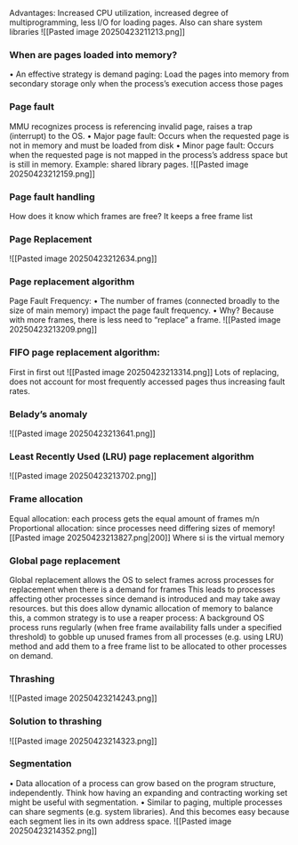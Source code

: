 Advantages: Increased CPU utilization, increased degree of multiprogramming, less I/O for loading pages.
Also can share system libraries
![[Pasted image 20250423211213.png]]

### When are pages loaded into memory?
• An effective strategy is demand paging: Load the pages into memory from secondary storage only when the process’s execution access those pages

### Page fault
MMU recognizes process is referencing invalid page, raises a trap (interrupt) to the OS.
• Major page fault: Occurs when the requested page is not in memory and must be loaded from disk 
• Minor page fault: Occurs when the requested page is not mapped in the process’s address space but is still in memory. Example: shared library pages.
![[Pasted image 20250423212159.png]]
### Page fault handling
How does it know which frames are free? 
It keeps a free frame list

### Page Replacement
![[Pasted image 20250423212634.png]]
### Page replacement algorithm
Page Fault Frequency:
• The number of frames (connected broadly to the size of main memory) impact the page fault frequency. • Why? Because with more frames, there is less need to “replace” a frame.
![[Pasted image 20250423213209.png]]
### FIFO page replacement algorithm:
First in first out
![[Pasted image 20250423213314.png]]
Lots of replacing, does not account for most frequently accessed pages thus increasing fault rates.
### Belady’s anomaly
![[Pasted image 20250423213641.png]]
### Least Recently Used (LRU) page replacement algorithm
![[Pasted image 20250423213702.png]]
### Frame allocation
Equal allocation: each process gets the equal amount of frames m/n
Proportional allocation: since processes need differing sizes of memory![[Pasted image 20250423213827.png|200]]
Where si is the virtual memory

### Global page replacement
Global replacement allows the OS to select frames across processes for replacement when there is a demand for frames
This leads to processes affecting other processes since demand is introduced and may take away resources.
but this does allow dynamic allocation of memory
to balance this, a common strategy is to use a reaper process: A background OS process runs regularly (when free frame availability falls under a specified threshold) to gobble up unused frames from all processes (e.g. using LRU) method and add them to a free frame list to be allocated to other processes on demand.
### Thrashing
![[Pasted image 20250423214243.png]]
### Solution to thrashing
![[Pasted image 20250423214323.png]]
### Segmentation
• Data allocation of a process can grow based on the program structure, independently. Think how having an expanding and contracting working set might be useful with segmentation. • Similar to paging, multiple processes can share segments (e.g. system libraries). And this becomes easy because each segment lies in its own address space.
![[Pasted image 20250423214352.png]]
